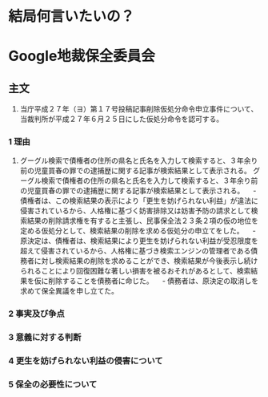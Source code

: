 # 結局何言いたいの？


# Google地裁保全委員会
## 主文
1. 当庁平成２７年（ヨ）第１７号投稿記事削除仮処分命令申立事件について、当裁判所が平成２７年６月２５日にした仮処分命令を認可する。

### 1 理由
1. グーグル検索で債権者の住所の県名と氏名を入力して検索すると、３年余り前の児童買春の罪での逮捕歴に関する記事が検索結果として表示される。
グーグル検索で債権者の住所の県名と氏名を入力して検索すると、３年余り前の児童買春の罪での逮捕歴に関する記事が検索結果として表示される。
 　- 債権者は、この検索結果の表示により「更生を妨げられない利益」が違法に侵害されているから、人格権に基づく妨害排除又は妨害予防の請求として検索結果の削除請求権を有すると主張し、民事保全法２３条２項の仮の地位を定める仮処分として、検索結果の削除を求める仮処分の申立てをした。
 　- 原決定は、債権者は、検索結果により更生を妨げられない利益が受忍限度を超えて侵害されているから、人格権に基づき検索エンジンの管理者である債務者に対し検索結果の削除を求めることができ、検索結果が今後表示し続けられることにより回復困難な著しい損害を被るおそれがあるとして、検索結果を仮に削除することを債務者に命じた。
 　- 債務者は、原決定の取消しを求めて保全異議を申し立てた。

### 2 事実及び争点

### 3 意義に対する判断

### 4 更生を妨げられない利益の侵害について

### 5 保全の必要性について
